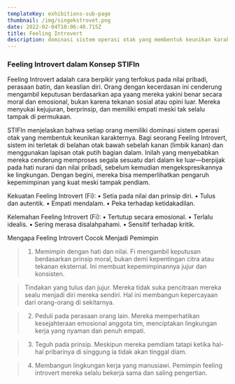 ```yaml
---
templateKey: exhibitions-sub-page
thumbnail: /img/singekstrovet.png
date: 2022-02-04T10:06:48.715Z
title: Feeling Introvert 
description: dominasi sistem operasi otak yang membentuk keunikan karakternya.
---
```


<!-- ![clay-images-15](/img/personal.png)

![clay-images-15](/img/familly.png) -->


### Feeling Introvert dalam Konsep STIFIn

Feeling Introvert adalah cara berpikir yang terfokus pada nilai pribadi, perasaan batin, dan keaslian diri. Orang dengan kecerdasan ini cenderung mengambil keputusan berdasarkan apa yaang mereka yakini benar secara moral dan emosional, bukan karena tekanan sosial atau opini luar. Mereka menyukai kejujuran, berprinsip, dan memiliki empati meski tak selalu tampak di permukaan. 

STIFIn menjelaskan bahwa setiap orang memiliki dominasi sistem operasi otak yang membentuk keunikan karakternya. Bagi seorang Feeling Introvert, sistem ini terletak di belahan otak bawah sebelah kanan (limbik kanan) dan menggunakan lapisan otak putih bagian dalam. Inilah yang menyebabkan mereka cenderung memproses segala sesuatu dari dalam ke luar—berpijak pada hati nurani dan nilai pribadi, sebelum kemudian mengekspresikannya ke lingkungan. Dengan begini, mereka bisa memperlihatkan pengaruh kepemimpinan yang kuat meski tampak pendiam.

Kekuatan Feeling Introvert (Fi):
• Setia pada nilai dan prinsip diri.
• Tulus dan autentik.
• Empati mendalam. 
• Peka terhadap ketidakadilan. 

Kelemahan Feeling Introvert (Fi):
• Tertutup secara emosional. 
• Terlalu idealis. 
• Sering merasa disalahpahami. 
• Sensitif terhadap kritik. 

Mengapa Feeling Introvert Cocok Menjadi Pemimpin

> 1. Memimpin dengan hati dan nilai. Fi mengambil keputusan berdasarkan prinsip moral, bukan demi kepentingan citra atau tekanan eksternal. Ini membuat kepemimpinannya jujur dan konsisten.

> Tindakan yang tulus dan jujur. Mereka tidak suka pencitraan mereka sealu menjadi diri mereka sendiri. Hal ini membangun kepercayaan dari orang-orang di sekitarnya.

> 2. Peduli pada perasaan orang lain. Mereka memperhatikan kesejahteraan emosional anggota tim, menciptakan lingkungan kerja yang nyaman dan penuh empati.

> 3. Teguh pada prinsip. Meskipun mereka pemdiam tatapi ketika hal-hal pribarinya di singgung ia tidak akan tinggal diam.

> 4. Membangun lingkungan kerja yang manusiawi. Pemimpin feeling introvert mereka selalu bekerja sama dan saling pengertian.
